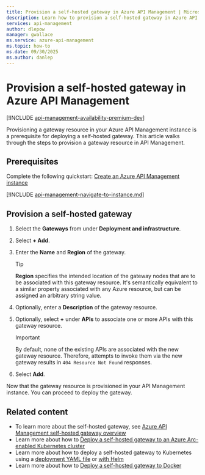 ```yaml
---
title: Provision a self-hosted gateway in Azure API Management | Microsoft Docs
description: Learn how to provision a self-hosted gateway in Azure API Management.
services: api-management
author: dlepow
manager: gwallace
ms.service: azure-api-management
ms.topic: how-to
ms.date: 09/30/2025
ms.author: danlep
---
```


# Provision a self-hosted gateway in Azure API Management

[!INCLUDE [api-management-availability-premium-dev](../../includes/api-management-availability-premium-dev.md)]

Provisioning a gateway resource in your Azure API Management instance is a prerequisite for deploying a self-hosted gateway. This article walks through the steps to provision a gateway resource in API Management.

## Prerequisites

Complete the following quickstart: [Create an Azure API Management instance](get-started-create-service-instance.md)

[!INCLUDE [api-management-navigate-to-instance.md](../../includes/api-management-navigate-to-instance.md)]

## Provision a self-hosted gateway

1. Select the **Gateways** from under **Deployment and infrastructure**.
1. Select **+ Add**.
1. Enter the **Name** and **Region** of the gateway.

    > [!TIP]
    > **Region** specifies the intended location of the gateway nodes that are to be associated with this gateway resource. It's semantically equivalent to a similar property associated with any Azure resource, but can be assigned an arbitrary string value.

1. Optionally, enter a **Description** of the gateway resource.
1. Optionally, select **+** under **APIs** to associate one or more APIs with this gateway resource.

    > [!IMPORTANT]
    > By default, none of the existing APIs are associated with the new gateway resource. Therefore, attempts to invoke them via the new gateway results in `404 Resource Not Found` responses.

1. Select **Add**.

Now that the gateway resource is provisioned in your API Management instance. You can proceed to deploy the gateway.

## Related content

- To learn more about the self-hosted gateway, see [Azure API Management self-hosted gateway overview](self-hosted-gateway-overview.md)
- Learn more about how to [Deploy a self-hosted gateway to an Azure Arc-enabled Kubernetes cluster](how-to-deploy-self-hosted-gateway-azure-arc.md)
- Learn more about how to deploy a self-hosted gateway to Kubernetes using a [deployment YAML file](how-to-deploy-self-hosted-gateway-kubernetes.md) or [with Helm](how-to-deploy-self-hosted-gateway-kubernetes-helm.md)
- Learn more about how to [Deploy a self-hosted gateway to Docker](how-to-deploy-self-hosted-gateway-docker.md)
